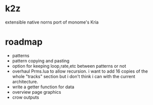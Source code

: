 # k2z
extensible native norns port of monome's Kria

# roadmap
* patterns
* pattern copying and pasting
* option for keeping loop,rate,etc between patterns or not
* overhaul Prms.lua to allow recursion. i want to add 16 copies of the whole "tracks" section but i don't think i can with the current architecture.
* write a getter function for data
* overview page graphics
* crow outputs
